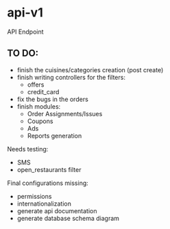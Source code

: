 # api-v1
API Endpoint

## TO DO:

- finish the cuisines/categories creation (post create)
- finish writing controllers for the filters:
  - offers
  - credit_card 
- fix the bugs in the orders
- finish modules:
  - Order Assignments/Issues
  - Coupons
  - Ads
  - Reports generation

Needs testing:
- SMS
- open_restaurants filter

Final configurations missing:
- permissions
- internationalization
- generate api documentation
- generate database schema diagram
